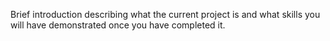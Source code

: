 Brief introduction describing what the current project is and what skills you will have demonstrated once you have completed it.